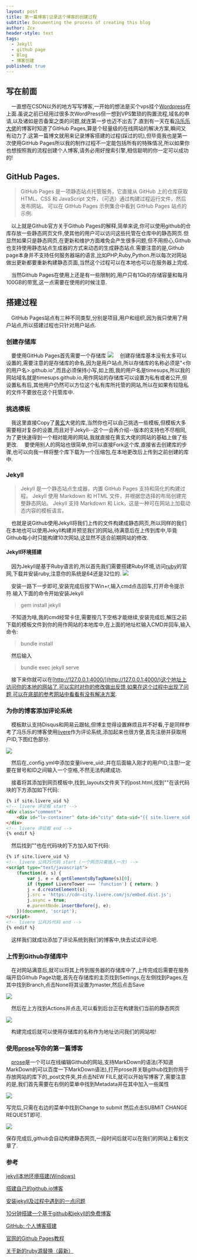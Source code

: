```yaml
---
layout: post
title: 第一篇博客|记录这个博客的创建过程
subtitle: Documenting the process of creating this blog
author: Zcx
header-style: text
tags:
  - Jekyll
  - github page
  - Blog
  - 博客创建
published: true
---
```

## 写在前面
&ensp;&ensp;一直想在CSDN以外的地方写写博客,一开始的想法是买个vps挂个[Wordpress](https://wordpress.org/)在上面.虽说之前已经用过很多次WordPress但一想到VPS繁琐的购置流程,域名的申请,以及诸如是否备案之类的问题,就连第一步也迈不出去了.直到有一天在看[冯乐乐大佬](http://candycat1992.github.io/2017/05/29/update-blog/)的博客时知道了GitHub Pages,算是个轻量级的在线网站的解决方案,瞬间又有动力了.这第一篇博文就用来记录博客搭建的过程(踩过的坑),但毕竟我也是第一次使用GitHub Pages所以我的制作过程不一定能包括所有的特殊情况,所以如果你也想按照我的流程创建个人博客,请务必用好搜索引擎,相信聪明的你一定可以成功的!
## GitHub Pages.
> GitHub Pages 是一项静态站点托管服务，它直接从 GitHub 上的仓库获取 HTML、CSS 和 JavaScript 文件，（可选）通过构建过程运行文件，然后发布网站。 可以在 GitHub Pages 示例集合中看到 GitHub Pages 站点的示例.

&ensp;&ensp;以上就是Github官方关于Github Pages的解释,简单来说,你可以使用github的仓库存放一些静态网页文件,使其他的用户可以访问这些托管在仓库中的静态网页.但显然如果只是静态网页,在更新和维护方面难免会产生很多问题,但不用担心,Github也支持使用静态站点生成器的方式来动态的生成静态站点.需要注意的是,Github page本身并不支持任何服务器端的语言,比如PHP,Ruby,Python.所以每次对网站做出更新都要重新构建静态页面,当然这个过程可以在本地也可以在服务器上完成.

&ensp;&ensp;当然Github Pages在使用上还是有一些限制的,用户只有1Gb的存储容量和每月100GB的带宽,这一点需要在使用的时候注意.
## 搭建过程

&ensp;&ensp;GitHub Pages站点有三种不同类型,分别是项目,用户和组织,因为我只使用了用户站点,所以搭建过程也只针对用户站点.

### 创建存储库
&ensp;&ensp;要使用GitHub Pages首先需要一个存储库
![]({{site.baseurl}}/img/post/2022-09-24-how-to-create-a-blog/pic_1.jpg)
&ensp;&ensp;创建存储库基本没有太多可以设置的,需要注意的是存储库的命名,因为是用户站点,所以存储库的名称必须是"<你的用户名>.github.io",而且必须保持小写,如上图,我的用户名是timesups,所以我的网站域名就是timesups.github.io,用作网站的存储库可以设置为私有或者公开,但设置私有后,其他用户仍然可以方位这个私有库所托管的网站,所以在如果有较隐私的文件不要放在这个托管库中.
### 挑选模板
&ensp;&ensp;我这里直接Copy了[黄玄](https://github.com/Huxpro/huxpro.github.io)大佬的库,当然你也可以自己挑选一些模板,但模板大多需要相对复杂的设置,而且对于Jekyll--这个一会再介绍--版本的支持也不尽相同,为了更快速得到一个相对能用的网站,我就直接在黄玄大佬的网站的基础上做了些更改.
&ensp;&ensp;要使用别人的网站也很简单,你可以直接Fork这个库,直接省去创建库的步骤,也可以向我一样将整个库下载为一个压缩包,在本地更改后上传到之前创建的库中.
### Jekyll
> Jekyll 是一个静态站点生成器，内置 GitHub Pages 支持和简化的构建过程。 Jekyll 使用 Markdown 和 HTML 文件，并根据您选择的布局创建完整静态网站。 Jekyll 支持 Markdown 和 Lick，这是一种可在网站上加载动态内容的模板语言。 

&ensp;&ensp;也就是说Github使用Jekyll将我们上传的文件构建成静态网页,所以同样的我们在本地也可以使用Jekyll构建并预览我们的网站,待满意后在上传到库中,毕竟Github每小时只能构建10次网站,这显然不适合前期网站的修改.
#### Jekyll环境搭建
&ensp;&ensp;因为Jekyll是基于Ruby语言的,所以首先我们需要搭建Ruby环境,访问[ruby](https://rubyinstaller.org/downloads/)的官网,下载并安装ruby,注意你的系统是64还是32位的.
![]({{site.baseurl}}/img/post/2022-09-24-how-to-create-a-blog/pic_2.jpg)

&ensp;&ensp;安装一路下一步即可,安装完成后按下Win+r,输入cmd点击回车,打开命令提示符.输入下面的命令开始安装Jekyll
> gem install jekyll

&ensp;&ensp;不知道为啥,我的cmd经常卡住,需要按几下空格才能继续,安装完成后,解压之前下载的模板文件到你的用作网站的本地库中,在上面的地址栏输入CMD并回车,输入命令:
> bundle install

&ensp;&ensp;然后输入

> bundle exec jekyll serve

&ensp;&ensp;接下来你就可以在[http://127.0.0.1:4000/](http://127.0.0.1:4000/)这个地址上访问你的本地的网站了,可以实时对你的修改做出反馈,如果在这个过程中出现了问题,可以在底部的参考网站中看看有没有解决方案.

### 为你的博客添加评论系统
&ensp;&ensp;模板默认支持Disqus和网易云跟帖,但博主觉得设置麻烦且并不好看,于是同样参考了冯乐乐的博客使用[livere](https://livere.com/)作为评论系统,添加起来也很方便,首先注册并获取用户ID,下图红色部分.

![]({{site.baseurl}}/img/post/2022-09-24-how-to-create-a-blog/pic_7.jpg)

&ensp;&ensp;然后在_config.yml中添加变量livere_uid:,并在后面输入刚才的用户ID,注意!一定要在冒号和ID之间输入一个空格,不然无法构建成功.

&ensp;&ensp;接着将其添加到网页模板中,找到_layouts文件夹下的post.html,找到"<!-- 网易云跟帖 评论框 end -->"在该代码块的下方添加如下代码:
````html
{% if site.livere_uid %}
<!-- livere 评论框 start -->
<div class="comment">
    <div id="lv-container" data-id="city" data-uid="{{ site.livere_uid }}"></div>
</div>
<!-- livere 评论框 end -->
{% endif %}
````
&ensp;&ensp;然后找到"<!-- disqus 公共JS代码 end -->"也在代码块的下方加入如下代码:

````html
{% if site.livere_uid %}
<!-- livere 公共JS代码 start (一个网页只需插入一次) -->
<script type="text/javascript">
    (function(d, s) {
        var j, e = d.getElementsByTagName(s)[0];
        if (typeof LivereTower === 'function') { return; }
        j = d.createElement(s);
        j.src = 'https://cdn-city.livere.com/js/embed.dist.js';
        j.async = true;
        e.parentNode.insertBefore(j, e);
    })(document, 'script');
</script>
<!-- livere 公共JS代码 end -->
{% endif %}

````
&ensp;&ensp;这样我们就成功添加了评论系统到我们的博客中,快去试试评论吧.


### 上传到Github存储库中

&ensp;&ensp;在对网站满意后,就可以将其上传到服务器的存储库中了,上传完成后需要在服务端开启Github Page功能,首先在存储库的主页找到Settings,在左侧找到Pages,在其中找到Branch,点击None将其设置为master,然后点击Save

![]({{site.baseurl}}/img/post/2022-09-24-how-to-create-a-blog/pic_3.jpg)

&ensp;&ensp;然后在上方找到Actions并点击,可以看到后台正在构建我们当前的静态网页

![]({{site.baseurl}}/img/post/2022-09-24-how-to-create-a-blog/pic_4.jpg)

&ensp;&ensp;构建完成后就可以使用存储库的名称作为地址访问我们的网站啦!

### 使用[prose](https://prose.io/)写你的第一篇博客
&ensp;&ensp;[prose](https://prose.io/)是一个可以在线编辑Github的网站,支持MarkDown的语法(不知道MarkDown的可以百度一下MarkDown语法),打开prose并关联github找到你用于存放网站的库下的_post文件夹,并点击NEW FILE,就可以开始写博客了,需要注意的是,我们首先需要在右侧的菜单中找到Metadata并在其中加入一些属性

![]({{site.baseurl}}/img/post/2022-09-24-how-to-create-a-blog/pic_5.jpg)

写完后,只需在右边的菜单中找到Change to submit 然后点击SUBMIT CHANGE REQUEST即可.

![]({{site.baseurl}}/img/post/2022-09-24-how-to-create-a-blog/pic_6.jpg)

保存完成后,github会自动构建静态网页,一段时间后就可以在我们的网站上看到文章了.


### 参考
[jekyll本地环境搭建(Windows)](https://www.likecs.com/show-947640.html)

[搭建自己的github.io博客](https://blog.csdn.net/qq_34106574/article/details/82704883)

[安装jekyll及过程中遇到的一点问题](https://blog.csdn.net/flysky_jay/article/details/106397264)

[10分钟搭建一个基于github和jekyll的免费博客](http://cenalulu.github.io/jekyll/how-to-build-a-blog-using-jekyll-markdown/)

[GitHub: 个人博客搭建](https://blog.csdn.net/qq_40928870/article/details/124026389)

[官网的Github Pages教程](https://docs.github.com/cn/pages/getting-started-with-github-pages/about-github-pages)

[关于新的ruby源替换（最新）](https://bbs.pinggu.org/jg/kaoyankaobo_kaoyan_9182823_1.html)
